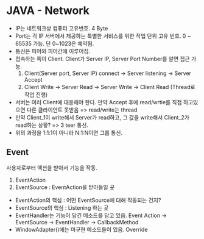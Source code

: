 # JAVA - Network

- IP는 네트워크상 컴퓨터 고유번호. 4 Byte
- Port는 각 IP 서버에서 제공하는 특별한 서비스를 위한 작업 단위 고유 번호.
  0 ~ 65535 가능. 단 0~1023은 예약됨.
- 통신은 피어와 피어간에 이루어짐.
- 접속하는 쪽이 Client. Client가 Server IP, Server Port Number를 알면 접근 가능.
  1. Client(Server port, Server IP) connect -> Server listening -> Server Accept
  2. Client Write -> Server Read -> Server Write -> Client Read (Thread로 작업 진행)
- 서버는 여러 Client에 대응해야 한다. 만약 Accept 후에 read/wrtie를 직접 하고있으면 다른 클라이언트 못받음
  => read/write는 thread
- 만약 Client_1이 write해서 Server가 read하고, 그 값을 write해서 Client_2가 read하는 상황?
  => 3 teer 통신.
- 위의 과정을 1:1:1이 아니라 N:1:N이면 그룹 통신.

## Event

사용자로부터 액션을 받아서 기능을 작동.

1. EventAction
2. EventSource : EventAction을 받아들일 곳

- EventAction의 핵심 : 어떤 EventSource에 대해 작동되는 건지?
- EventSource의 핵심 : Listening 하는 곳
- EventHandler는 기능이 담긴 메소드를 담고 있음.
  Event Action -> EventSource -> EventHandler -> CallbackMethod
- WindowAdapter()에는 미구현 메소드들이 있음. Override